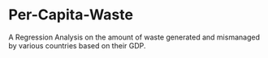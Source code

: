 # Per-Capita-Waste
A Regression Analysis on the amount of waste generated and mismanaged by various countries based on their GDP.
